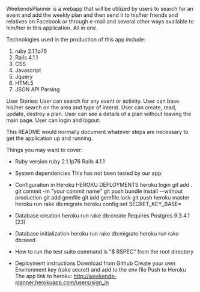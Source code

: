 WeekendsPlanner is a webapp that will be utilized by users to search for  an event and add the weekly plan and then send it to his/her friends and relatives on Facebook or through e-mail and several other ways available to him/her in this application. All in one.

Technologies used in the production of this app include:
  1) ruby 2.1.1p76
  2) Rails 4.1.1
  3) CSS
  4) Javascript
  5) Jquery
  6) HTML5
  7) JSON API Parsing

User Stories:
  User can search for any event or activity.
  User can base his/her search on the area and type of interst.
  User can create, read, update, destroy a plan.
  User can see a details of a plan without leaving the main page.
  User can login and logout.

This README would normally document whatever steps are necessary to get the application up and running.

Things you may want to cover:

* Ruby version
  ruby 2.1.1p76
  Rails 4.1.1

* System dependencies
 This has not been tested by our app.

* Configuration in Heroku
  HEROKU DEPLOYMENTS
  heroku login
  git add .
  git commit -m "your commit name"
  git push
  bundle install --without production
  git add gemfile
  git add gemfile.lock
  git push heroku master
  heroku run rake db:migrate
  heroku config:set SECRET_KEY_BASE=<your secret key>

* Database creation
  heroku run rake db:create
  Requires Postgres 9.3.4.1 (23)

* Database initialization
  heroku run rake db:migrate
  heroku run rake db:seed

* How to run the test suite
  command is "$ RSPEC" from the root directory

* Deployment instructions
  Download from Github
  Create your own Environment key (rake secret) and add to the env file
  Push to Heroku
The app link to heroku:
http://weekends-planner.herokuapp.com/users/sign_in
